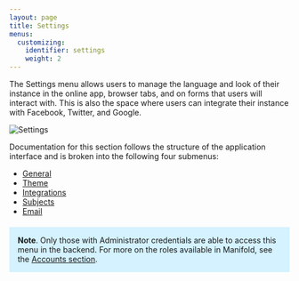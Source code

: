 ```yaml
---
layout: page
title: Settings
menus:
  customizing:
    identifier: settings
    weight: 2
---
```


The Settings menu allows users to manage the language and look of their instance in the online app, browser tabs, and on forms that users will interact with. This is also the space where users can integrate their instance with Facebook, Twitter, and Google.

![Settings](/docs/assets/customizing/admin_settings.png)

Documentation for this section follows the structure of the application interface and is broken into the following four submenus:

- [General](/docs/customizing/settings/general.html)
- [Theme](/docs/customizing/settings/theme.html)
- [Integrations](/docs/customizing/settings/integrations.html)
- [Subjects](/docs/customizing/settings/subjects.html)
- [Email](/docs/customizing/settings/email.html)

<div style="background: #d4f2ff; margin: 20px 0; padding: 15px;">
<strong>Note</Strong>. Only those with Administrator credentials are able to access this menu in the backend. For more on the roles available in Manifold, see the <a href="/docs/projects/accounts/index.html">Accounts section</a>.
</div>